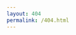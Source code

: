 ```yaml
---
layout: 404
permalink: /404.html
---
```

<!-- <h2> Sorry the Page you are looking for doesnot exist ! </h2>

<button class="btn btn-lg btn-default"><a href="/">Back to Home</a></button> -->
